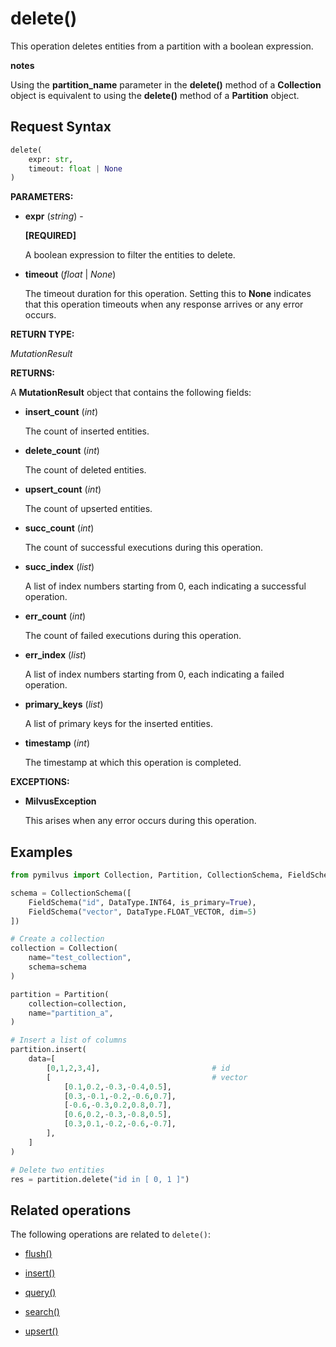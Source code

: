 # delete()

This operation deletes entities from a partition with a boolean expression.

<div class="admonition note">

<p><b>notes</b></p>

<p>Using the <strong>partition_name</strong> parameter in the <strong>delete()</strong> method of a <strong>Collection</strong> object is equivalent to using the <strong>delete()</strong> method of a <strong>Partition</strong> object.</p>

</div>

## Request Syntax

```python
delete(
    expr: str, 
    timeout: float | None
)
```

**PARAMETERS:**

- **expr** (*string*) -

    **[REQUIRED]** 

    A boolean expression to filter the entities to delete.

- **timeout** (*float* | *None*)  

    The timeout duration for this operation. Setting this to **None** indicates that this operation timeouts when any response arrives or any error occurs.

**RETURN TYPE:**

*MutationResult*

**RETURNS:**

A **MutationResult** object that contains the following fields:

- **insert_count** (*int*)

    The count of inserted entities.

- **delete_count** (*int*)

    The count of deleted entities.

- **upsert_count** (*int*)

    The count of upserted entities.

- **succ_count** (*int*)

    The count of successful executions during this operation.

- **succ_index** (*list*)

    A list of index numbers starting from 0, each indicating a successful operation.

- **err_count** (*int*)

    The count of failed executions during this operation.

- **err_index** (*list*)

    A list of index numbers starting from 0, each indicating a failed operation.

- **primary_keys** (*list*)

    A list of primary keys for the inserted entities.

- **timestamp** (*int*)

    The timestamp at which this operation is completed.

**EXCEPTIONS:**

- **MilvusException**

    This arises when any error occurs during this operation.

## Examples

```python
from pymilvus import Collection, Partition, CollectionSchema, FieldSchema, DataType

schema = CollectionSchema([
    FieldSchema("id", DataType.INT64, is_primary=True),
    FieldSchema("vector", DataType.FLOAT_VECTOR, dim=5)
])

# Create a collection
collection = Collection(
    name="test_collection",
    schema=schema
)

partition = Partition(
    collection=collection,
    name="partition_a",
)

# Insert a list of columns
partition.insert(
    data=[
        [0,1,2,3,4],                         # id
        [                                    # vector
            [0.1,0.2,-0.3,-0.4,0.5],
            [0.3,-0.1,-0.2,-0.6,0.7],
            [-0.6,-0.3,0.2,0.8,0.7],
            [0.6,0.2,-0.3,-0.8,0.5],
            [0.3,0.1,-0.2,-0.6,-0.7],
        ],
    ]
)

# Delete two entities
res = partition.delete("id in [ 0, 1 ]")
```

## Related operations

The following operations are related to `delete()`:

- [flush()](flush.md)

- [insert()](insert.md)

- [query()](query.md)

- [search()](search.md)

- [upsert()](upsert.md)

